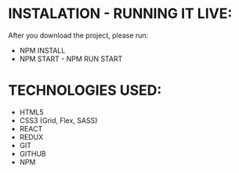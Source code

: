 # INSTALATION - RUNNING IT LIVE: 
  After you download the project, please run:
  
* NPM INSTALL
* NPM START - NPM RUN START


 
 # TECHNOLOGIES USED:
 
 *  HTML5
 *  CSS3 (Grid, Flex, SASS)
 *  REACT
 *  REDUX
 *  GIT
 *  GITHUB
 *  NPM
